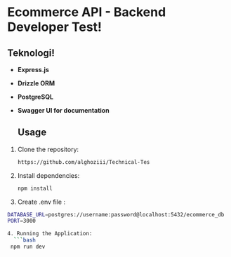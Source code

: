 # Ecommerce API - Backend Developer Test!

## Teknologi! 

- **Express.js**
- **Drizzle ORM**
- **PostgreSQL**
- **Swagger UI for documentation**

  ## Usage

1. Clone the repository:

   ```bash
   https://github.com/alghoziii/Technical-Tes

2. Install dependencies:
   ```bash
   npm install

3. Create .env file :

  ```bash
  DATABASE_URL=postgres://username:password@localhost:5432/ecommerce_db
  PORT=3000

4. Running the Application:
    ```bash
   npm run dev




